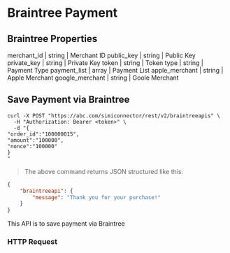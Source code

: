 # Braintree Payment

## Braintree Properties
merchant_id | string | Merchant ID
public_key | string | Public Key
private_key | string | Private Key
token | string | Token
type | string | Payment Type
payment_list | array | Payment List
apple_merchant | string | Apple Merchant
google_merchant | string | Goole Merchant

## Save Payment via Braintree

```shell
curl -X POST "https://abc.com/simiconnector/rest/v2/braintreeapis" \
  -H "Authorization: Bearer <token>" \
  -d "{
"order_id":"100000015",
"amount":"100000",
"nonce":"100000"
}
"
```

> The above command returns JSON structured like this:

```json
{
    "braintreeapi": {
        "message": "Thank you for your purchase!"
    }
}
```
This API is to save payment via Braintree

### HTTP Request



